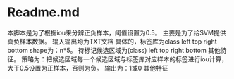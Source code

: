 # Readme.md
本脚本是为了根据iou来分辨正负样本，阈值设置为0.5。
主要是为了给SVM提供真负样本数据。
输入输出均为TXT文档
具体的，标签库为class left top right bottom shape为：n*5。
待标记候选区域为(class) left top right bottom 其他特征。
策略为：把候选区域每一个候选区域与标签库对应样本的标签进行iou计算，大于0.5设置为正样本，否则为负。
输出为：1或0 其他特征
